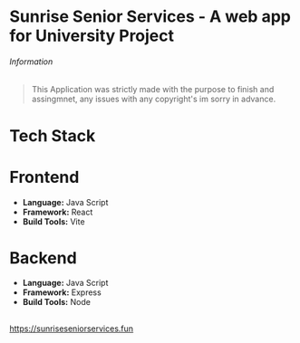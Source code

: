 # Sunrise Senior Services - A web app for University Project

###### Information
> This Application was strictly made with the purpose to finish and assingmnet, any issues with any copyright's im sorry in advance.

# Tech Stack
# Frontend
* **Language:** Java Script
* **Framework:** React
* **Build Tools:** Vite
 
# Backend
* **Language:** Java Script
* **Framework:** Express
* **Build Tools:** Node
##

<ins>https://sunriseseniorservices.fun</ins>
